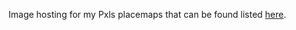 Image hosting for my Pxls placemaps that can be found listed [here](https://docs.google.com/spreadsheets/d/1WEO4_8m14-mBOfYFwuBNYw0NnYnyN6aZPIqTDYnNaDE/).
